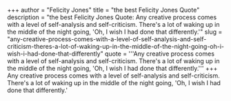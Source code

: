 +++
author = "Felicity Jones"
title = "the best Felicity Jones Quote"
description = "the best Felicity Jones Quote: Any creative process comes with a level of self-analysis and self-criticism. There's a lot of waking up in the middle of the night going, 'Oh, I wish I had done that differently.'"
slug = "any-creative-process-comes-with-a-level-of-self-analysis-and-self-criticism-theres-a-lot-of-waking-up-in-the-middle-of-the-night-going-oh-i-wish-i-had-done-that-differently"
quote = '''Any creative process comes with a level of self-analysis and self-criticism. There's a lot of waking up in the middle of the night going, 'Oh, I wish I had done that differently.'''
+++
Any creative process comes with a level of self-analysis and self-criticism. There's a lot of waking up in the middle of the night going, 'Oh, I wish I had done that differently.'
